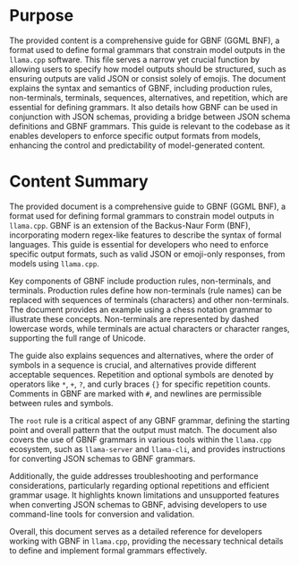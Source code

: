 # Purpose
The provided content is a comprehensive guide for GBNF (GGML BNF), a format used to define formal grammars that constrain model outputs in the `llama.cpp` software. This file serves a narrow yet crucial function by allowing users to specify how model outputs should be structured, such as ensuring outputs are valid JSON or consist solely of emojis. The document explains the syntax and semantics of GBNF, including production rules, non-terminals, terminals, sequences, alternatives, and repetition, which are essential for defining grammars. It also details how GBNF can be used in conjunction with JSON schemas, providing a bridge between JSON schema definitions and GBNF grammars. This guide is relevant to the codebase as it enables developers to enforce specific output formats from models, enhancing the control and predictability of model-generated content.
# Content Summary
The provided document is a comprehensive guide to GBNF (GGML BNF), a format used for defining formal grammars to constrain model outputs in `llama.cpp`. GBNF is an extension of the Backus-Naur Form (BNF), incorporating modern regex-like features to describe the syntax of formal languages. This guide is essential for developers who need to enforce specific output formats, such as valid JSON or emoji-only responses, from models using `llama.cpp`.

Key components of GBNF include production rules, non-terminals, and terminals. Production rules define how non-terminals (rule names) can be replaced with sequences of terminals (characters) and other non-terminals. The document provides an example using a chess notation grammar to illustrate these concepts. Non-terminals are represented by dashed lowercase words, while terminals are actual characters or character ranges, supporting the full range of Unicode.

The guide also explains sequences and alternatives, where the order of symbols in a sequence is crucial, and alternatives provide different acceptable sequences. Repetition and optional symbols are denoted by operators like `*`, `+`, `?`, and curly braces `{}` for specific repetition counts. Comments in GBNF are marked with `#`, and newlines are permissible between rules and symbols.

The `root` rule is a critical aspect of any GBNF grammar, defining the starting point and overall pattern that the output must match. The document also covers the use of GBNF grammars in various tools within the `llama.cpp` ecosystem, such as `llama-server` and `llama-cli`, and provides instructions for converting JSON schemas to GBNF grammars.

Additionally, the guide addresses troubleshooting and performance considerations, particularly regarding optional repetitions and efficient grammar usage. It highlights known limitations and unsupported features when converting JSON schemas to GBNF, advising developers to use command-line tools for conversion and validation.

Overall, this document serves as a detailed reference for developers working with GBNF in `llama.cpp`, providing the necessary technical details to define and implement formal grammars effectively.
